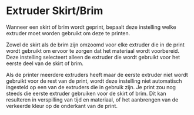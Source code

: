 Extruder Skirt/Brim
====
Wanneer een skirt of brim wordt geprint, bepaalt deze instelling welke extruder moet worden gebruikt om deze te printen.

Zowel de skirt als de brim zijn omzoomd voor elke extruder die in de print wordt gebruikt om ervoor te zorgen dat het materiaal wordt voorbereid. Deze instelling selecteert alleen de extruder die wordt gebruikt voor het eerste deel van de skirt of brim.

Als de printer meerdere extruders heeft maar de eerste extruder niet wordt gebruikt voor de rest van de print, wordt deze instelling niet automatisch ingesteld op een van de extruders die in gebruik zijn. Je print zou nog steeds die eerste extruder gebruiken voor de skirt of brim. Dit kan resulteren in verspilling van tijd en materiaal, of het aanbrengen van de verkeerde kleur op de onderkant van de print.